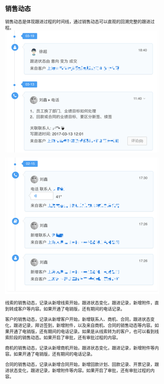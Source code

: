 ## 销售动态

销售动态是体现跟进过程的时间线，通过销售动态可以直观的回溯完整的跟进过程。![](/assets/销售动态03.png)

![](/assets/销售动态04.png)

线索的销售动态，记录从新增线索开始，跟进状态变化，跟进记录，新增附件，直到转成客户等内容。如果开通了电销版，还有期间的电话记录。

客户的销售动态，记录从新增客户开始，新增联系人、商机、合同，跟进状态变化，跟进记录，拜访签到，新增附件，以及来自商机、合同的销售动态等内容。如果开通了电销版，还有期间的电话记录。如果是从线索转为的客户，也可以看到线索阶段的销售动态。如果开启了审批，还有审批过程的内容。

商机的销售动态，记录从新增商机开始，跟进状态变化，跟进记录，新增附件等内容。如果开通了电销版，还有期间的电话记录。

合同的销售动态，记录从新增合同开始，新增回款计划、回款记录、开票记录，跟进状态变化，跟进记录，新增附件等内容。如果开启了审批，还有审批过程的内容。



